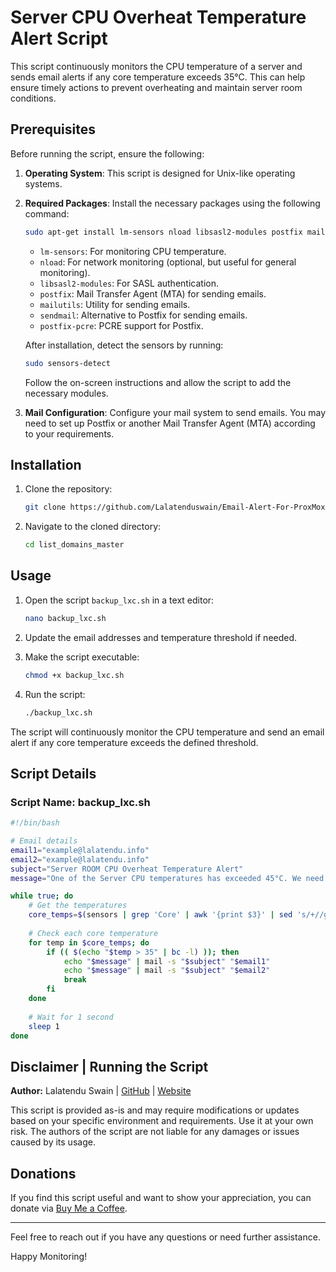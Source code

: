 # Server CPU Overheat Temperature Alert Script

This script continuously monitors the CPU temperature of a server and sends email alerts if any core temperature exceeds 35°C. This can help ensure timely actions to prevent overheating and maintain server room conditions.

## Prerequisites

Before running the script, ensure the following:

1. **Operating System**: This script is designed for Unix-like operating systems.
2. **Required Packages**: Install the necessary packages using the following command:
   ```bash
   sudo apt-get install lm-sensors nload libsasl2-modules postfix mailutils sendmail postfix-pcre -y
   ```
   - `lm-sensors`: For monitoring CPU temperature.
   - `nload`: For network monitoring (optional, but useful for general monitoring).
   - `libsasl2-modules`: For SASL authentication.
   - `postfix`: Mail Transfer Agent (MTA) for sending emails.
   - `mailutils`: Utility for sending emails.
   - `sendmail`: Alternative to Postfix for sending emails.
   - `postfix-pcre`: PCRE support for Postfix.

   After installation, detect the sensors by running:
   ```bash
   sudo sensors-detect
   ```
   Follow the on-screen instructions and allow the script to add the necessary modules.

3. **Mail Configuration**: Configure your mail system to send emails. You may need to set up Postfix or another Mail Transfer Agent (MTA) according to your requirements.

## Installation

1. Clone the repository:
   ```bash
   git clone https://github.com/Lalatenduswain/Email-Alert-For-ProxMox-CPU-Temperature.git
   ```
2. Navigate to the cloned directory:
   ```bash
   cd list_domains_master
   ```

## Usage

1. Open the script `backup_lxc.sh` in a text editor:
   ```bash
   nano backup_lxc.sh
   ```
2. Update the email addresses and temperature threshold if needed.

3. Make the script executable:
   ```bash
   chmod +x backup_lxc.sh
   ```

4. Run the script:
   ```bash
   ./backup_lxc.sh
   ```

The script will continuously monitor the CPU temperature and send an email alert if any core temperature exceeds the defined threshold.

## Script Details

### Script Name: backup_lxc.sh

```bash
#!/bin/bash

# Email details
email1="example@lalatendu.info"
email2="example@lalatendu.info"
subject="Server ROOM CPU Overheat Temperature Alert"
message="One of the Server CPU temperatures has exceeded 45°C. We need to turn on the AC and maintain a cool temperature in the Server room."

while true; do
    # Get the temperatures
    core_temps=$(sensors | grep 'Core' | awk '{print $3}' | sed 's/+//g' | sed 's/°C//g')
    
    # Check each core temperature
    for temp in $core_temps; do
        if (( $(echo "$temp > 35" | bc -l) )); then
            echo "$message" | mail -s "$subject" "$email1"
            echo "$message" | mail -s "$subject" "$email2"
            break
        fi
    done
    
    # Wait for 1 second
    sleep 1
done
```

## Disclaimer | Running the Script

**Author:** Lalatendu Swain | [GitHub](https://github.com/Lalatenduswain) | [Website](https://blog.lalatendu.info/)

This script is provided as-is and may require modifications or updates based on your specific environment and requirements. Use it at your own risk. The authors of the script are not liable for any damages or issues caused by its usage.

## Donations

If you find this script useful and want to show your appreciation, you can donate via [Buy Me a Coffee](https://www.buymeacoffee.com/lalatendu.swain).

---

Feel free to reach out if you have any questions or need further assistance.

Happy Monitoring!
